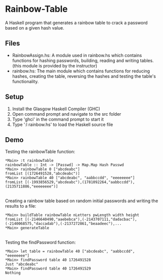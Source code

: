 # Rainbow-Table
A Haskell program that generates a rainbow table to crack a password based on a given hash value.

## Files
- RainbowAssign.hs: A module used in rainbow.hs which contains functions for hashing passwords, building, reading and writing tables. (this module is provided by the instructor) <br>
- rainbow.hs: The main module which contains functions for reducing hashes, creating the table, reversing the hashes and testing the table's functionality. <br>

## Setup
1. Install the Glasgow Haskell Compiler (GHC) <br>
2. Open command prompt and navigate to the src folder <br>
3. Type 'ghci' in the command prompt to start it <br>
4. Type ':l rainbow.hs' to load the Haskell source file

## Demo
Testing the rainbowTable function:
```
*Main> :t rainbowTable 
rainbowTable :: Int -> [Passwd] -> Map.Map Hash Passwd 
*Main> rainbowTable 0 ["abcdeabc"] 
fromList [(1726491528,"abcdeabc")] 
*Main> rainbowTable 40 ["abcdeabc", "aabbccdd", "eeeeeeee"] 
fromList [(-1993856529,"abcdeabc"),(1781092264,"aabbccdd"),(2135711886,"eeeeeeee")] 
```
\
Creating a rainbow table based on random initial passwords and writing the results to a file: 
```
*Main> buildTable rainbowTable nLetters pwLength width height 
fromList [(-2146640490,"aaebebca"),(-2143707111,"dadacbac"),(-2140068575,"daccadab"),(-2137272861,"beaadeec"),...
*Main> generateTable
```
\
Testing the findPassword function:
```
*Main> let table = rainbowTable 40 ["abcdeabc", "aabbccdd", "eeeeeeee"]
*Main> findPassword table 40 1726491528
Just "abcdeabc"
*Main> findPassword table 40 1726491529
Nothing
```
